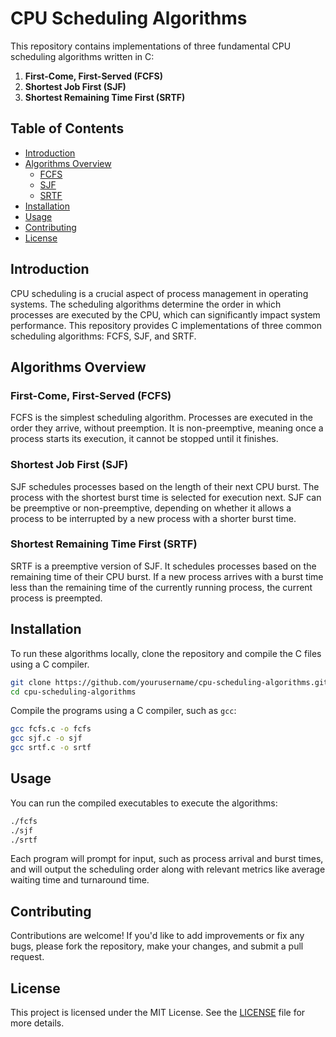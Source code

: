 # CPU Scheduling Algorithms

This repository contains implementations of three fundamental CPU scheduling algorithms written in C:

1. **First-Come, First-Served (FCFS)**
2. **Shortest Job First (SJF)**
3. **Shortest Remaining Time First (SRTF)**

## Table of Contents

- [Introduction](#introduction)
- [Algorithms Overview](#algorithms-overview)
  - [FCFS](#first-come-first-served-fcfs)
  - [SJF](#shortest-job-first-sjf)
  - [SRTF](#shortest-remaining-time-first-srtf)
- [Installation](#installation)
- [Usage](#usage)
- [Contributing](#contributing)
- [License](#license)

## Introduction

CPU scheduling is a crucial aspect of process management in operating systems. The scheduling algorithms determine the order in which processes are executed by the CPU, which can significantly impact system performance. This repository provides C implementations of three common scheduling algorithms: FCFS, SJF, and SRTF.

## Algorithms Overview

### First-Come, First-Served (FCFS)

FCFS is the simplest scheduling algorithm. Processes are executed in the order they arrive, without preemption. It is non-preemptive, meaning once a process starts its execution, it cannot be stopped until it finishes.

### Shortest Job First (SJF)

SJF schedules processes based on the length of their next CPU burst. The process with the shortest burst time is selected for execution next. SJF can be preemptive or non-preemptive, depending on whether it allows a process to be interrupted by a new process with a shorter burst time.

### Shortest Remaining Time First (SRTF)

SRTF is a preemptive version of SJF. It schedules processes based on the remaining time of their CPU burst. If a new process arrives with a burst time less than the remaining time of the currently running process, the current process is preempted.

## Installation

To run these algorithms locally, clone the repository and compile the C files using a C compiler.

```bash
git clone https://github.com/yourusername/cpu-scheduling-algorithms.git
cd cpu-scheduling-algorithms
```

Compile the programs using a C compiler, such as `gcc`:

```bash
gcc fcfs.c -o fcfs
gcc sjf.c -o sjf
gcc srtf.c -o srtf
```

## Usage

You can run the compiled executables to execute the algorithms:

```bash
./fcfs
./sjf
./srtf
```

Each program will prompt for input, such as process arrival and burst times, and will output the scheduling order along with relevant metrics like average waiting time and turnaround time.

## Contributing

Contributions are welcome! If you'd like to add improvements or fix any bugs, please fork the repository, make your changes, and submit a pull request.

## License

This project is licensed under the MIT License. See the [LICENSE](LICENSE) file for more details.
